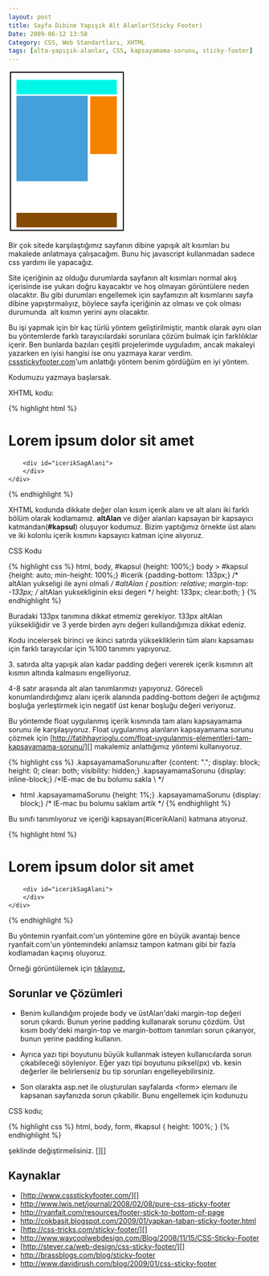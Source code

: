 ```yaml
---
layout: post
title: Sayfa Dibine Yapışık Alt Alanlar(Sticky Footer)
Date: 2009-06-12 13:58
Category: CSS, Web Standartları, XHTML
tags: [alta-yapışık-alanlar, CSS, kapsayamama-sorunu, sticky-footer]
---
```


![yapisik_altalan][]

Bir çok sitede karşılaştığımız sayfanın dibine
yapışık alt kısımları bu makalede anlatmaya çalışacağım. Bunu hiç
javascript kullanmadan sadece css yardımı ile yapacağız.

Site içeriğinin az olduğu durumlarda sayfanın alt kısımları normal akış
içerisinde ise yukarı doğru kayacaktır ve hoş olmayan görüntülere neden
olacaktır. Bu gibi durumları engellemek için sayfamızın alt kısımlarını
sayfa dibine yapıştırmalıyız, böylece sayfa içeriğinin az olması ve çok
olması durumunda  alt kısmın yerini aynı olacaktır.

Bu işi yapmak için bir kaç türlü yöntem geliştirilmiştir, mantık olarak
aynı olan bu yöntemlerde farklı tarayıcılardaki sorunlara çözüm bulmak
için farklılıklar içerir. Ben bunlarda bazıları çeşitli projelerimde
uyguladım, ancak makaleyi yazarken en iyisi hangisi ise onu yazmaya
karar verdim. [cssstickyfooter.com][]'um anlattığı yöntem benim gördüğüm
en iyi yöntem.

Kodumuzu yazmaya başlarsak.

XHTML kodu:

{% highlight html %}
<div id="kapsul">
    <div id="ustAlan">
        <h1>Lorem ipsum dolor sit amet</h1>
    </div>
    <div id="icerikAlani">
        <div id="icerik">
        </div>

        <div id="icerikSagAlani">
        </div>
    </div>
</div>
<div id="altAlan">
</div>
{% endhighlight %}

XHTML kodunda dikkate değer olan kısım içerik alanı ve alt alanı iki
farklı bölüm olarak kodlamamız. **altAlan** ve diğer alanları kapsayan
bir kapsayıcı katmandan(**#kapsul**) oluşuyor kodumuz. Bizim yaptığımız
örnekte üst alanı ve iki kolonlu içerik kısmını kapsayıcı katman içine
alıyoruz.

CSS Kodu

{% highlight css %}
html, body, #kapsul {height: 100%;}
body > #kapsul {height: auto; min-height: 100%;}
#icerik {padding-bottom: 133px;} /* altAlan yukseligi ile ayni olmali */
#altAlan {
    position: relative;
    margin-top: -133px; /* altAlan yuksekliginin eksi degeri */
    height: 133px;
    clear:both;
}
{% endhighlight %}

Buradaki 133px tanımına dikkat etmemiz gerekiyor. 133px altAlan
yüksekliğidir ve 3 yerde birden aynı değeri kullandığımıza dikkat
edeniz.

Kodu incelersek birinci ve ikinci satırda yüksekliklerin tüm alanı
kapsaması için farklı tarayıcılar için %100 tanımını yapıyoruz.

​3. satırda alta yapışık alan kadar padding değeri vererek içerik
kısmının alt kısmın altında kalmasını engelliyoruz.

4-8 satır arasında alt alan tanımlarımızı yapıyoruz. Göreceli
konumlandırdığımız alanı içerik alanında padding-bottom değeri ile
açtığımız boşluğa yerleştirmek için negatif üst kenar boşluğu değeri
veriyoruz.

Bu yöntemde float uygulanmış içerik kısmında tam alanı kapsayamama
sorunu ile karşılaşıyoruz. Float uygulanmış alanların kapsayamama sorunu
çözmek için
[http://fatihhayrioglu.com/float-uygulanmis-elementleri-tam-kapsayamama-sorunu/][]
makalemiz anlattığımız yöntemi kullanıyoruz.

{% highlight css %}
.kapsayamamaSorunu:after {content: "."; display: block; height: 0; clear: both; visibility: hidden;}
.kapsayamamaSorunu {display: inline-block;}
/*IE-mac de bu bolumu sakla \ */
* html .kapsayamamaSorunu {height: 1%;}
.kapsayamamaSorunu {display: block;}
/* IE-mac bu bolumu saklam artik */
{% endhighlight %}

Bu sınıfı tanımlıyoruz ve içeriği kapsayan(#icerikAlani) katmana
atıyoruz.

{% highlight html %}
<div id="kapsul">
    <div id="ustAlan" class="kapsayamamaSorunu">
        <h1>Lorem ipsum dolor sit amet</h1>
    </div>
    <div id="icerikAlani" class="kapsayamamaSorunu">
        <div id="icerik">
        </div>

        <div id="icerikSagAlani">
        </div>
    </div>
</div>
<div id="altAlan">
</div>
{% endhighlight %}

Bu yöntemin ryanfait.com'un yöntemine göre en büyük avantajı bence
ryanfait.com'un yöntemindeki anlamsız tampon katmanı gibi bir fazla
kodlamadan kaçınış oluyoruz.

Örneği görüntülemek için [tıklayınız.][]

## Sorunlar ve Çözümleri

- Benim kullandığım projede body ve üstAlan'daki margin-top değeri sorun
çıkardı. Bunun yerine padding kullanarak sorunu çözdüm. Üst kısım
body'deki margin-top ve margin-bottom tanımları sorun çıkarıyor, bunun
yerine padding kullanın.

- Ayrıca yazı tipi boyutunu büyük kullanmak isteyen kullanıcılarda sorun
çıkabileceği söyleniyor. Eğer yazı tipi boyutunu piksel(px) vb. kesin
değerler ile belirlerseniz bu tip sorunları engelleyebilirsiniz.

- Son olarakta asp.net ile oluşturulan sayfalarda <form\> elemanı ile
kapsanan sayfanızda sorun çıkabilir. Bunu engellemek için kodunuzu

CSS kodu;

{% highlight css %}
html, body, form, #kapsul {
    height: 100%;
}
{% endhighlight %}


şeklinde değiştirmelisiniz. [][]

## Kaynaklar

-   [http://www.cssstickyfooter.com/][]
-   http://www.lwis.net/journal/2008/02/08/pure-css-sticky-footer
-   http://ryanfait.com/resources/footer-stick-to-bottom-of-page
-   http://cokbasit.blogspot.com/2009/01/yapkan-taban-sticky-footer.html
-   [http://css-tricks.com/sticky-footer/][]
-   http://www.waycoolwebdesign.com/Blog/2008/11/15/CSS-Sticky-Footer
-   [http://stever.ca/web-design/css-sticky-footer/][]
-   http://brassblogs.com/blog/sticky-footer
-   http://www.davidjrush.com/blog/2009/01/css-sticky-footer

  [yapisik_altalan]: /images/yapisik_altalan.gif
  [cssstickyfooter.com]: http://www.cssstickyfooter.com
  [http://fatihhayrioglu.com/float-uygulanmis-elementleri-tam-kapsayamama-sorunu/]: http://fatihhayrioglu.com/float-uygulanmis-elementleri-tam-kapsayamama-sorunu/
  [tıklayınız.]: /dokumanlar/sayfa_dibine_yapisik.html
  [100]: http://www.cssstickyfooter.com/using-sticky-footer-code.html
  [http://www.cssstickyfooter.com/]: http://www.cssstickyfooter.com/
  [http://css-tricks.com/sticky-footer/]: http://css-tricks.com/sticky-footer/
  [http://stever.ca/web-design/css-sticky-footer/]: http://stever.ca/web-design/css-sticky-footer/
